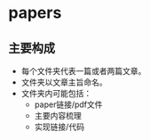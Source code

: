 # papers

## 主要构成

- 每个文件夹代表一篇或者两篇文章。
- 文件夹以文章主旨命名。
- 文件夹内可能包括：
  - paper链接/pdf文件
  - 主要内容梳理
  - 实现链接/代码
